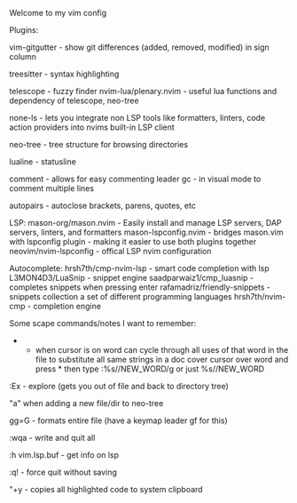 Welcome to my vim config

Plugins:

vim-gitgutter - show git differences (added, removed, modified) in sign column

treesitter - syntax highlighting

telescope - fuzzy finder
nvim-lua/plenary.nvim - useful lua functions and dependency of telescope, neo-tree

none-ls - lets you integrate non LSP tools like formatters, linters, code action providers into nvims built-in LSP client

neo-tree - tree structure for browsing directories

lualine - statusline

comment - allows for easy commenting
leader gc - in visual mode to comment multiple lines 

autopairs - autoclose brackets, parens, quotes, etc 

LSP:
mason-org/mason.nvim - Easily install and manage LSP servers, DAP servers, linters, and formatters
mason-lspconfig.nvim - bridges mason.vim with lspconfig plugin - making it easier to use both plugins together 
neovim/nvim-lspconfig - offical LSP nvim configuration

Autocomplete:
hrsh7th/cmp-nvim-lsp - smart code completion with lsp
L3MON4D3/LuaSnip - snippet engine
saadparwaiz1/cmp_luasnip - completes snippets when pressing enter
rafamadriz/friendly-snippets - snippets collection a set of different programming languages
hrsh7th/nvim-cmp - completion engine


Some scape commands/notes I want to remember:

* - when cursor is on word can cycle through all uses of that word in the file
to substitute all same strings in a doc cover cursor over word and press * then type :%s//NEW_WORD/g or just %s//NEW_WORD

:Ex - explore (gets you out of file and back to directory tree)

"a" when adding a new file/dir to neo-tree

gg=G - formats entire file (have a keymap leader gf for this)

:wqa - write and quit all

:h vim.lsp.buf - get info on lsp

:q! - force quit without saving

"+y - copies all highlighted code to system clipboard
